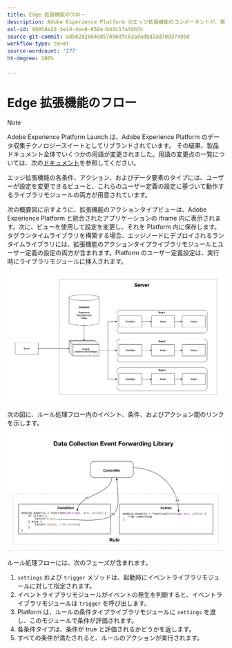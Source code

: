 ```yaml
---
title: Edge 拡張機能のフロー
description: Adobe Experience Platform のエッジ拡張機能のコンポーネントが、実行時にどのように相互作用するかについて説明します。
exl-id: 99058e22-3e14-4ec6-858e-bb1c1fafdb7c
source-git-commit: a8b0282004dd57096dfc63a9adb82ad70d37495d
workflow-type: tm+mt
source-wordcount: '277'
ht-degree: 100%

---
```


# Edge 拡張機能のフロー

>[!NOTE]
>
>Adobe Experience Platform Launch は、Adobe Experience Platform のデータ収集テクノロジースイートとしてリブランドされています。 その結果、製品ドキュメント全体でいくつかの用語が変更されました。用語の変更点の一覧については、次の[ドキュメント](../../term-updates.md)を参照してください。

エッジ拡張機能の各条件、アクション、およびデータ要素のタイプには、ユーザーが設定を変更できるビューと、これらのユーザー定義の設定に基づいて動作するライブラリモジュールの両方が用意されています。

次の概要図に示すように、拡張機能のアクションタイプビューは、Adobe Experience Platform と統合されたアプリケーションの iframe 内に表示されます。次に、ビューを使用して設定を変更し、それを Platform 内に保存します。タグランタイムライブラリを構築する場合、エッジノードにデプロイされるランタイムライブラリには、拡張機能のアクションタイプライブラリモジュールとユーザー定義の設定の両方が含まれます。Platform のユーザー定義設定は、実行時にライブラリモジュールに挿入されます。

![拡張機能のフロー図](../images/flow/edge/event-processing-flow.png)

次の図に、ルール処理フロー内のイベント、条件、およびアクション間のリンクを示します。

![ルール処理のフロー図](../images/flow/edge/rule-processing-flow.png)

ルール処理フローには、次のフェーズが含まれます。

1. `settings` および `trigger` メソッドは、起動時にイベントライブラリモジュールに対して指定されます。
1. イベントライブラリモジュールがイベントの発生を判断すると、イベントライブラリモジュールは `trigger` を呼び出します。
1. Platform は、ルールの条件タイプライブラリモジュールに `settings` を渡し、このモジュールで条件が評価されます。
1. 各条件タイプは、条件が true と評価されるかどうかを返します。
1. すべての条件が満たされると、ルールのアクションが実行されます。
